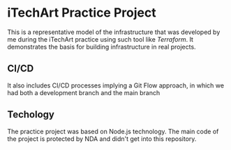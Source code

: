 # iTechArt Practice Project

This is a representative model of the infrastructure that was developed by me during the iTechArt practice using such tool like *Terraform*.
It demonstrates the basis for building infrastructure in real projects.

## CI/CD

It also includes CI/CD processes implying a Git Flow approach, in which we had both a development branch and the main branch

## Techology

The practice project was based on Node.js technology. The main code of the project is protected by NDA and didn't get into this repository.
